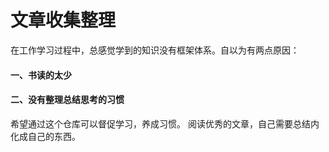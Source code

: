 # 文章收集整理
在工作学习过程中，总感觉学到的知识没有框架体系。自以为有两点原因：
#### 一、书读的太少
#### 二、没有整理总结思考的习惯
希望通过这个仓库可以督促学习，养成习惯。
阅读优秀的文章，自己需要总结内化成自己的东西。
